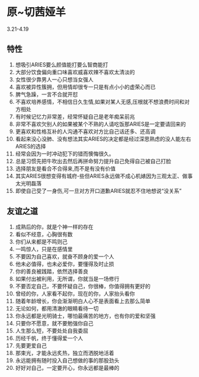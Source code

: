 # 原~切茜娅羊
3.21-4.19
## 特性
1.	想吸引ARIES要么颜值能打要么智商能打
2.	大部分饮食偏向重口味喜欢威喜欢辣不喜欢太清淡的
3.	女性很少靠男人一心只想当女强人
4.	喜欢被异性簇拥，但用情却很专一只是有点小小的虚荣心而已
5.	脾气急躁，一言不合就开怼
6.	不喜欢培养感情，不相信日久生情,如果对某人无感,压根就不想浪费时间和对方相处
7.	有时候记忆力非常差，经常怀疑自己是老年痴呆前兆
8.	非常不喜欢欠别人的如果被某个不熟的人请吃饭那ARIES是一定要请回来的
9.	更喜欢和性格互补的人沟通不喜欢对方比自己话还多、还高调
10.	看起来没心没肺、没有想法其实ARIES的决定都是经过深思熟虑的没人能左右ARIES的选择
11.	经常会因为一时冲动犯下的错而懊悔很久。
12.	总是习惯先把牛吹出去然后再拼命努力提升自己免得自己被自己打脸
13.	选择朋友是看合不合得来,而不是有没有价值
14.	其实ARIES很想变得有城府-些但ARIES永远做不成心机婊因为三观太正、做事太光明磊落
15.	即使自己受了一身伤,可一旦对方开口道歉ARIES就忍不住地想说“没关系”

## 友谊之道

1.	成熟后的你，就是个神一样的存在
2.	看似不经意，心胸很有数
3.	你们从来都是不鸣则己
4.	一鸣惊人，只是在感情里
5.	不要因为自己喜欢，就奋不顾身的爱一个人
6.	他未必值得，也未必爱你，要懂得及时止损
7.	你的善良被践踏，依然选择善良
8.	如果付出被利用，无所谓，你就当是一场修行
9.	不要否定自己，不要怀疑自己，你很棒，你值得拥有更好的
10.	曾经的你，人家看不起你，现在的你，人家抬头看你
11.	随着年龄增长，你会渐渐明白人心不是表面看上去那么简单
12.	无论如何，都用清澈的眼睛看待一切
13.	你永远都是光明骑士，哪怕最痛苦的地方，也有你的爱和坚强
14.	只要你不愿意，就不要勉强你自己
15.	人生那么短，不要处处自我委屈
16.	历经千帆，终于懂得爱一个人
17.	先要更爱自己
18.	那束光，才能永远炙热，独立而洒脱地活着
19.	永远能拥有随时投入自己想做的事的那股劲头
20.	好好对自己，一定要开心，你永远都是最棒的
